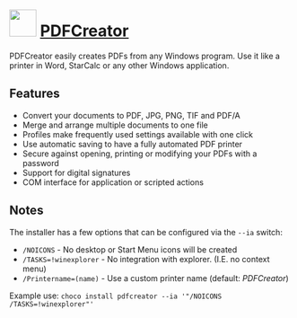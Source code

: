 # <img src="https://cdn.jsdelivr.net/gh/chocolatey-community/chocolatey-coreteampackages@6e52bf3b9392bc72475a3e254eab23578ccb9d0e/icons/PDFCreator.png" width="48" height="48"/> [PDFCreator](https://chocolatey.org/packages/PDFCreator)

PDFCreator easily creates PDFs from any Windows program. Use it like a printer in Word, StarCalc or any other Windows application.

## Features

- Convert your documents to PDF, JPG, PNG, TIF and PDF/A
- Merge and arrange multiple documents to one file
- Profiles make frequently used settings available with one click
- Use automatic saving to have a fully automated PDF printer
- Secure against opening, printing or modifying your PDFs with a password
- Support for digital signatures
- COM interface for application or scripted actions

## Notes

The installer has a few options that can be configured via the `--ia` switch:

- `/NOICONS` - No desktop or Start Menu icons will be created
- `/TASKS=!winexplorer` - No integration with explorer. (I.E. no context menu)
- `/Printername=(name)` - Use a custom printer name (default: *PDFCreator*)

Example use: `choco install pdfcreator --ia '"/NOICONS /TASKS=!winexplorer"'`
